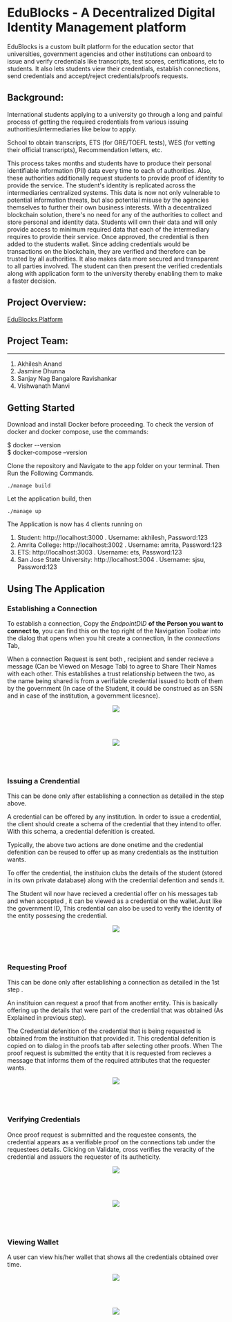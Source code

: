 
# EduBlocks - A Decentralized Digital Identity Management platform
EduBlocks is a custom built platform for the education sector that universities, government agencies and other institutions can onboard to issue and verify credentials like transcripts, test scores, certifications, etc to students. It also lets students view their credentials, establish connections, send credentials and accept/reject credentials/proofs requests.

## Background:

International students applying to a  university go through a long and painful process of getting the required credentials from various issuing authorities/intermediaries like below to apply.

School to obtain transcripts,
ETS (for GRE/TOEFL tests), 
WES (for vetting their official transcripts), 
Recommendation letters, etc.

This process takes months and students have to produce their personal identifiable information (PII) data every time to each of authorities. Also, these authorities additionally request students to provide proof of identity to provide the service. The student's identity is replicated across the intermediaries centralized systems. This data is now not only vulnerable to potential information threats, but also potential misuse by the agencies themselves to further their own business interests. With a decentralized blockchain solution, there's no need for any of the authorities to collect and store personal and identity data. Students will own their data and will only provide access to minimum required data that each of the intermediary requires to provide their service. Once approved, the credential is then added to the students wallet. Since adding credentials would be transactions on the blockchain, they are verified and therefore can be trusted by all authorities. It also makes data more secured and transparent to all parties involved. The student can then present the verified credentials along with application form to the university thereby enabling them to make a faster decision.

## Project Overview:
<a href="https://github.com/SJSU272LabF18/Project-Team-14/blob/master/docs/Edublocks%20-%20Project%20Report.pdf">EduBlocks Platform</a> 

## Project Team: 
--------------
1. Akhilesh Anand 
2. Jasmine Dhunna 
3. Sanjay Nag Bangalore Ravishankar
4. Vishwanath Manvi
                        
## Getting Started
Download and install Docker before proceeding.
To check the version of docker and docker compose, use the commands:

$ docker --version  
$ docker-compose –version

Clone the repository and Navigate to the app folder on your terminal. Then Run the Following Commands.

```
./manage build
```
 Let the application build, then 

```
./manage up
```

The Application is now has 4 clients running on

1. Student: http://localhost:3000 .   Username: akhilesh, Password:123
1. Amrita College: http://localhost:3002 .    Username: amrita, Password:123
1. ETS: http://localhost:3003 .       Username: ets, Password:123
1. San Jose State University: http://localhost:3004 .      Username: sjsu, Password:123


## Using The Application

### Establishing a Connection
To establish a connection, Copy the *EndpointDID* **of the Person you want to connect to**, you can find this on the top right of the Navigation Toolbar into the dialog that opens when you hit create a connection, In the *connections* Tab, 

When a connection Request is sent both , recipient and sender recieve a  message (Can be Viewed on Mesage Tab) to agree to Share Their Names with each other. This establishes a trust relationship between the two, as the name being shared is from a verifiable credential issued to both of them by the government (In case of the Student, it could be construed as an SSN and in case of the institution, a government licesnce).

<div align="center">
    <img src="https://github.com/SJSU272LabF18/Project-Team-14/blob/master/screenshots/Connection1.png" </img> 
</div>

<br><br>

<div align="center">
    <img src="https://github.com/SJSU272LabF18/Project-Team-14/blob/master/screenshots/Connection2%20.png" </img> 
</div>

<br><br>


### Issuing a Crendential
This can be done only after establishing a connection as detailed in the step above.

A credential can be offered by any institution. In order to issue a credential, the client should create a schema of the credential that they intend to offer. With this schema, a credential defenition is created. 

Typically, the above two actions are done onetime and the credential defenition can be reused to offer up as many credentials as the instituition wants.

To offer the credential, the instituion clubs the details of the student (stored in its own private database) along with the credential defention and sends it. 

The Student wil now have recieved a credential offer on his messages tab and when accepted , it can be viewed as a credential on the wallet.Just  like the government ID, This credential can also be used to verify the identity of the entity possesing the credential.

<div align="center">
    <img src="https://github.com/SJSU272LabF18/Project-Team-14/blob/master/screenshots/Issuing.png" </img> 
</div>

<br><br>


### Requesting Proof
This can be done only after establishing a connection as detailed in the 1st step .

An instituion can request a proof that from another entity. This is basically offering up the details that were part of the credential that was obtained (As Explained in previous step). 

The Credential defenition of the credential that is being requested is obtained from the instituition that provided it. This credential defenition is copied on to dialog in the proofs tab after selecting other proofs. When The proof request is submitted the entity that it is requested from recieves a message that informs them of the required attributes that the requester wants. 



<div align="center">
    <img src="https://github.com/SJSU272LabF18/Project-Team-14/blob/master/screenshots/proofrequest.png" </img> 
</div>

<br><br>
 
### Verifying Credentials

Once proof request is submnitted and the requestee consents, the credential appears as a verifiable proof on the connections tab under the requestees details. Clicking on Validate, cross verifies the veracity of the credential and assuers the requester of its autheticity.


<div align="center">
    <img src="https://github.com/SJSU272LabF18/Project-Team-14/blob/master/screenshots/verification.png" </img> 
</div>

<br><br>

<div align="center">
    <img src="https://github.com/SJSU272LabF18/Project-Team-14/blob/master/screenshots/verification2.png" </img> 
</div>

<br><br>
 

### Viewing Wallet
A user can view his/her wallet that shows all the credentials obtained over time.

<div align="center">
    <img src="https://github.com/SJSU272LabF18/Project-Team-14/blob/master/screenshots/wallet.png" </img> 
</div>

<br><br>

<div align="center">
    <img src="https://github.com/SJSU272LabF18/Project-Team-14/blob/master/screenshots/wallet2.png" </img> 
</div>

<br><br>



